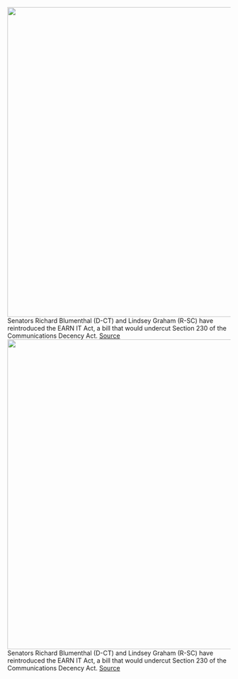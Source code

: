 <img src='https://cdn.vox-cdn.com/thumbor/s5QTOMkjsFga1nbFqeAA3Qqm53E=/0x0:2050x1367/1200x800/filters:focal(861x520:1189x848)/cdn.vox-cdn.com/uploads/chorus_image/image/70457953/VRG_ILLO_4450__001.0.jpg' width='700px' /><br/>
Senators Richard Blumenthal (D-CT) and Lindsey Graham (R-SC) have reintroduced the EARN IT Act, a bill that would undercut Section 230 of the Communications Decency Act.
<a href='https://www.theverge.com/2022/2/1/22912387/earn-it-act-section-230-amendment-reintroduced'> Source <a/><img src='https://cdn.vox-cdn.com/thumbor/s5QTOMkjsFga1nbFqeAA3Qqm53E=/0x0:2050x1367/1200x800/filters:focal(861x520:1189x848)/cdn.vox-cdn.com/uploads/chorus_image/image/70457953/VRG_ILLO_4450__001.0.jpg' width='700px' /><br/>
Senators Richard Blumenthal (D-CT) and Lindsey Graham (R-SC) have reintroduced the EARN IT Act, a bill that would undercut Section 230 of the Communications Decency Act.
<a href='https://www.theverge.com/2022/2/1/22912387/earn-it-act-section-230-amendment-reintroduced'> Source <a/>
